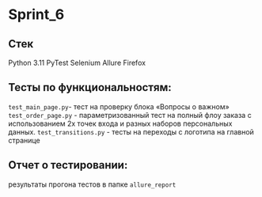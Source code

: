 # Sprint_6

## Стек
Python 3.11
PyTest
Selenium
Allure
Firefox


## Тесты по функциональностям:
` test_main_page.py `- тест на проверку блока «Вопросы о важном»
` test_order_page.py ` - параметризованный тест на полный флоу заказа с использованием 2х точек входа и разных наборов персональных данных.
` test_transitions.py ` - тесты на переходы с логотипа на главной странице 


## Отчет о тестировании:
результаты прогона тестов в папке `allure_report`